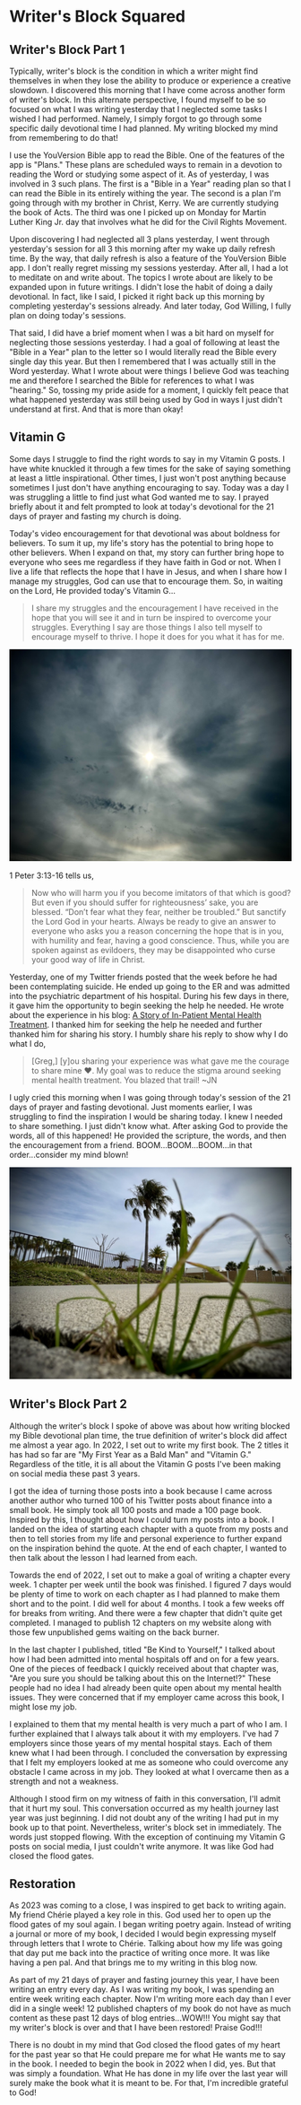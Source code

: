 # Writer's Block Squared

## Writer's Block Part 1

Typically, writer's block is the condition in which a writer might find themselves in when they lose the ability to produce or experience a creative slowdown. I discovered this morning that I have come across another form of writer's block. In this alternate perspective, I found myself to be so focused on what I was writing yesterday that I neglected some tasks I wished I had performed. Namely, I simply forgot to go through some specific daily devotional time I had planned. My writing blocked my mind from remembering to do that!

I use the YouVersion Bible app to read the Bible. One of the features of the app is "Plans." These plans are scheduled ways to remain in a devotion to reading the Word or studying some aspect of it. As of yesterday, I was involved in 3 such plans. The first is a "Bible in a Year" reading plan so that I can read the Bible in its entirely withing the year. The second is a plan I'm going through with my brother in Christ, Kerry. We are currently studying the book of Acts. The third was one I picked up on Monday for Martin Luther King Jr. day that involves what he did for the Civil Rights Movement.

Upon discovering I had neglected all 3 plans yesterday, I went through yesterday's session for all 3 this morning after my wake up daily refresh time. By the way, that daily refresh is also a feature of the YouVersion Bible app. I don't really regret missing my sessions yesterday. After all, I had a lot to meditate on and write about. The topics I wrote about are likely to be expanded upon in future writings. I didn't lose the habit of doing a daily devotional. In fact, like I said, I picked it right back up this morning by completing yesterday's sessions already. And later today, God Willing, I fully plan on doing today's sessions.

That said, I did have a brief moment when I was a bit hard on myself for neglecting those sessions yesterday. I had a goal of following at least the "Bible in a Year" plan to the letter so I would literally read the Bible every single day this year. But then I remembered that I was actually still in the Word yesterday. What I wrote about were things I believe God was teaching me and therefore I searched the Bible for references to what I was "hearing." So, tossing my pride aside for a moment, I quickly felt peace that what happened yesterday was still being used by God in ways I just didn't understand at first. And that is more than okay!

## Vitamin G

Some days I struggle to find the right words to say in my Vitamin G posts. I have white knuckled it through a few times for the sake of saying something at least a little inspirational. Other times, I just won't post anything because sometimes I just don't have anything encouraging to say. Today was a day I was struggling a little to find just what God wanted me to say. I prayed briefly about it and felt prompted to look at today's devotional for the 21 days of prayer and fasting my church is doing.

Today's video encouragement for that devotional was about boldness for believers. To sum it up, my life's story has the potential to bring hope to other believers. When I expand on that, my story can further bring hope to everyone who sees me regardless if they have faith in God or not. When I live a life that reflects the hope that I have in Jesus, and when I share how I manage my struggles, God can use that to encourage them. So, in waiting on the Lord, He provided today's Vitamin G...

> I share my struggles and the encouragement I have received in the hope that you will see it and in turn be inspired to overcome your struggles. Everything I say are those things I also tell myself to encourage myself to thrive. I hope it does for you what it has for me.

![Sun shining through clouds](./img/IMG_1830.jpeg)

1 Peter 3:13-16 tells us, 

> Now who will harm you if you become imitators of that which is good? But even if you should suffer for righteousness’ sake, you are blessed. “Don’t fear what they fear, neither be troubled.” But sanctify the Lord God in your hearts. Always be ready to give an answer to everyone who asks you a reason concerning the hope that is in you, with humility and fear, having a good conscience. Thus, while you are spoken against as evildoers, they may be disappointed who curse your good way of life in Christ.

Yesterday, one of my Twitter friends posted that the week before he had been contemplating suicide. He ended up going to the ER and was admitted into the psychiatric department of his hospital. During his few days in there, it gave him the opportunity to begin seeking the help he needed. He wrote about the experience in his blog: [A Story of In-Patient Mental Health Treatment](https://justinnoel.dev/2024/01/17/a-story-of-in-patient-mental-health-treatment/). I thanked him for seeking the help he needed and further thanked him for sharing his story. I humbly share his reply to show why I do what I do,

> [Greg,] [y]ou sharing your experience was what gave me the courage to share mine ❤️. My goal was to reduce the stigma around seeking mental health treatment. You blazed that trail! ~JN

I ugly cried this morning when I was going through today's session of the 21 days of prayer and fasting devotional. Just moments earlier, I was struggling to find the inspiration I would be sharing today. I knew I needed to share something. I just didn't know what. After asking God to provide the words, all of this happened! He provided the scripture, the words, and then the encouragement from a friend. BOOM...BOOM...BOOM...in that order...consider my mind blown!

![Grass in a sidewalk with a palm trees and a fence in the background](./img/IMG_1837.jpeg)

## Writer's Block Part 2

Although the writer's block I spoke of above was about how writing blocked my Bible devotional plan time, the true definition of writer's block did affect me almost a year ago. In 2022, I set out to write my first book. The 2 titles it has had so far are "My First Year as a Bald Man" and "Vitamin G." Regardless of the title, it is all about the Vitamin G posts I've been making on social media these past 3 years.

I got the idea of turning those posts into a book because I came across another author who turned 100 of his Twitter posts about finance into a small book. He simply took all 100 posts and made a 100 page book. Inspired by this, I thought about how I could turn my posts into a book. I landed on the idea of starting each chapter with a quote from my posts and then to tell stories from my life and personal experience to further expand on the inspiration behind the quote. At the end of each chapter, I wanted to then talk about the lesson I had learned from each.

Towards the end of 2022, I set out to make a goal of writing a chapter every week. 1 chapter per week until the book was finished. I figured 7 days would be plenty of time to work on each chapter as I had planned to make them short and to the point. I did well for about 4 months. I took a few weeks off for breaks from writing. And there were a few chapter that didn't quite get completed. I managed to publish 12 chapters on my website along with those few unpublished gems waiting on the back burner.

In the last chapter I published, titled "Be Kind to Yourself," I talked about how I had been admitted into mental hospitals off and on for a few years. One of the pieces of feedback I quickly received about that chapter was, "Are you sure you should be talking about this on the Internet!?" These people had no idea I had already been quite open about my mental health issues. They were concerned that if my employer came across this book, I might lose my job.

I explained to them that my mental health is very much a part of who I am. I further explained that I always talk about it with my employers. I've had 7 employers since those years of my mental hospital stays. Each of them knew what I had been through. I concluded the conversation by expressing that I felt my employers looked at me as someone who could overcome any obstacle I came across in my job. They looked at what I overcame then as a strength and not a weakness.

Although I stood firm on my witness of faith in this conversation, I'll admit that it hurt my soul. This conversation occurred as my health journey last year was just beginning. I did not doubt any of the writing I had put in my book up to that point. Nevertheless, writer's block set in immediately. The words just stopped flowing. With the exception of continuing my Vitamin G posts on social media, I just couldn't write anymore. It was like God had closed the flood gates.

## Restoration

As 2023 was coming to a close, I was inspired to get back to writing again. My friend Chérie played a key role in this. God used her to open up the flood gates of my soul again. I began writing poetry again. Instead of writing a journal or more of my book, I decided I would begin expressing myself through letters that I wrote to Chérie. Talking about how my life was going that day put me back into the practice of writing once more. It was like having a pen pal. And that brings me to my writing in this blog now.

As part of my 21 days of prayer and fasting journey this year, I have been writing an entry every day. As I was writing my book, I was spending an entire week writing each chapter. Now I'm writing more each day than I ever did in a single week! 12 published chapters of my book do not have as much content as these past 12 days of blog entries...WOW!!! You might say that my writer's block is over and that I have been restored! Praise God!!!

There is no doubt in my mind that God closed the flood gates of my heart for the past year so that He could prepare me for what He wants me to say in the book. I needed to begin the book in 2022 when I did, yes. But that was simply a foundation. What He has done in my life over the last year will surely make the book what it is meant to be. For that, I'm incredible grateful to God!
